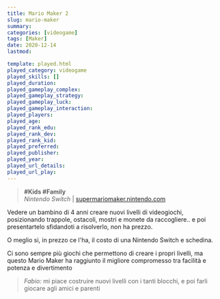 ```yaml
---
title: Mario Maker 2
slug: mario-maker
summary: 
categories: [videogame]
tags: [Maker]
date: 2020-12-14
lastmod: 

template: played.html
played_category: videogame
played_skills: []
played_duration: 
played_gameplay_complex: 
played_gameplay_strategy: 
played_gameplay_luck: 
played_gameplay_interaction: 
played_players: 
played_age: 
played_rank_edu: 
played_rank_dev: 
played_rank_kid: 
played_preferred: 
played_publisher: 
played_year: 
played_url_details: 
played_url_play: 
---
```


> **#Kids #Family**   
> *Nintendo Switch* | [supermariomaker.nintendo.com](https://supermariomaker.nintendo.com/)   

Vedere un bambino di 4 anni creare nuovi livelli di videogiochi, posizionando trappole, ostacoli, mostri e monete da raccogliere.. e poi presentartelo sfidandoti a risolverlo, non ha prezzo.

O meglio si, in prezzo ce l'ha, il costo di una Nintendo Switch e schedina.

Ci sono sempre più giochi che permettono di creare i propri livelli, ma questo Mario Maker ha raggiunto il migliore compromesso tra facilità e potenza e divertimento

> *Fabio:*
> mi piace costruire nuovi livelli con i tanti blocchi, e poi farli giocare agli amici e parenti


